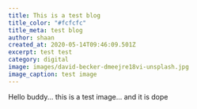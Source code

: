 ```yaml
---
title: This is a test blog
title_color: "#fcfcfc"
title_meta: test blog
author: shaan
created_at: 2020-05-14T09:46:09.501Z
excerpt: test test
category: digital
image: images/david-becker-dmeejre18vi-unsplash.jpg
image_caption: test image
---
```

Hello buddy... this is a test image... and it is dope